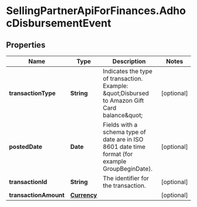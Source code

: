 # SellingPartnerApiForFinances.AdhocDisbursementEvent

## Properties

Name | Type | Description | Notes
------------ | ------------- | ------------- | -------------
**transactionType** | **String** | Indicates the type of transaction.  Example: \&quot;Disbursed to Amazon Gift Card balance\&quot; | [optional] 
**postedDate** | **Date** | Fields with a schema type of date are in ISO 8601 date time format (for example GroupBeginDate). | [optional] 
**transactionId** | **String** | The identifier for the transaction. | [optional] 
**transactionAmount** | [**Currency**](Currency.md) |  | [optional] 


